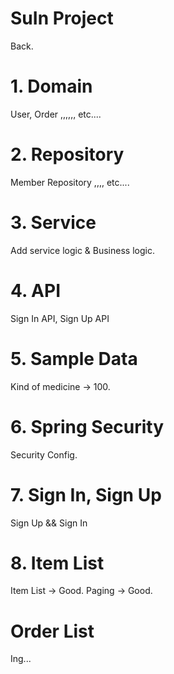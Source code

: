 # SuIn Project
Back.

# 1. Domain
User, Order ,,,,,, etc....

# 2. Repository
Member Repository ,,,, etc....

# 3. Service
Add service logic & Business logic.

# 4. API
Sign In API, Sign Up API

# 5. Sample Data
Kind of medicine -> 100.

# 6. Spring Security
Security Config.

# 7. Sign In, Sign Up
Sign Up && Sign In

# 8. Item List
Item List -> Good.
Paging -> Good.

# Order List
Ing...